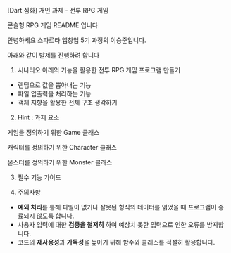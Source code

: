 [Dart 심화] 개인 과제 - 전투 RPG 게임 

콘솔형 RPG 게임 README 입니다

안녕하세요 스파르타 앱창업 5기 과정의 이승준입니다.

아래와 같이 발제를 진행하려 합니다

1. 시나리오
아래의 기능을 활용한 전투 RPG 게임 프로그램 만들기

- 랜덤으로 값을 뽑아내는 기능
- 파일 입출력을 처리하는 기능
- 객체 지향을 활용한 전체 구조 생각하기

2. Hint : 과제 요소

게임을 정의하기 위한 Game 클래스

캐릭터를 정의하기 위한 Character 클래스

몬스터를 정의하기 위한 Monster 클래스


3. 필수 기능 가이드

4. 주의사항
- **예외 처리**를 통해 파일이 없거나 잘못된 형식의 데이터를 읽었을 때 프로그램이 종료되지 않도록 합니다.
- 사용자 입력에 대한 **검증을 철저히** 하여 예상치 못한 입력으로 인한 오류를 방지합니다.
- 코드의 **재사용성**과 **가독성**을 높이기 위해 함수와 클래스를 적절히 활용합니다.